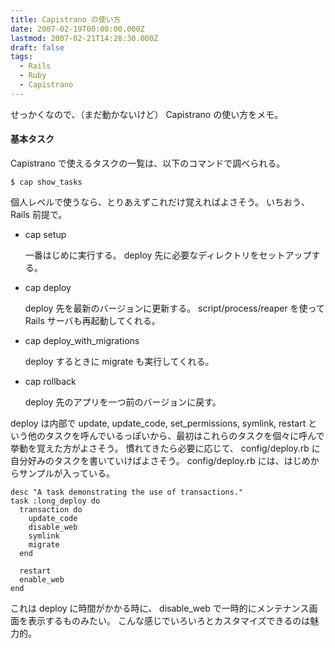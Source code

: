 ```yaml
---
title: Capistrano の使い方
date: 2007-02-19T00:00:00.000Z
lastmod: 2007-02-21T14:28:30.000Z
draft: false
tags:
  - Rails
  - Ruby
  - Capistrano
---
```


せっかくなので、（まだ動かないけど） Capistrano の使い方をメモ。

#### 基本タスク

Capistrano で使えるタスクの一覧は、以下のコマンドで調べられる。

```
$ cap show_tasks
```

個人レベルで使うなら、とりあえずこれだけ覚えればよさそう。 いちおう、 Rails 前提で。

* cap setup

  一番はじめに実行する。 deploy 先に必要なディレクトリをセットアップする。

* cap deploy

  deploy 先を最新のバージョンに更新する。 script/process/reaper を使って Rails サーバも再起動してくれる。

* cap deploy\_with\_migrations

  deploy するときに migrate も実行してくれる。

* cap rollback

  deploy 先のアプリを一つ前のバージョンに戻す。

deploy は内部で update, update\_code, set\_permissions, symlink, restart という他のタスクを呼んでいるっぽいから、最初はこれらのタスクを個々に呼んで挙動を覚えた方がよさそう。 慣れてきたら必要に応じて、 config/deploy.rb に自分好みのタスクを書いていけばよさそう。 config/deploy.rb には、はじめからサンプルが入っている。

```
desc "A task demonstrating the use of transactions."
task :long_deploy do
  transaction do
    update_code
    disable_web
    symlink
    migrate
  end

  restart
  enable_web
end
```

これは deploy に時間がかかる時に、 disable\_web で一時的にメンテナンス画面を表示するものみたい。 こんな感じでいろいろとカスタマイズできるのは魅力的。
